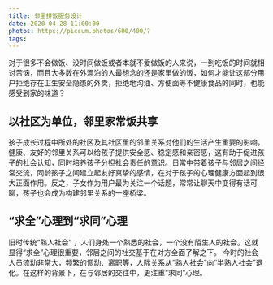 ```yaml
---
title: 邻里拼饭服务设计
date: 2020-04-28 11:00:00
photos: https://picsum.photos/600/400/?
tags:
---
```


对于很多不会做饭、没时间做饭或者本就不爱做饭的人来说，一到吃饭的时间就相对苦恼，而且大多数在外漂泊的人最想念的还是家里做的饭，如何才能让这部分用户拒绝存在卫生安全隐患的外卖，拒绝地沟油、方便面等不健康食品的同时，也能感受到家的味道？

## 以社区为单位，邻里家常饭共享
孩子成长过程中所处的社区及其社区里的邻里关系对他们的生活产生重要的影响。健康、友好的邻里关系可以给孩子提供安全感、稳定感和亲密感，这有助于促进孩子的社会认知，同时培养孩子分担社会责任的意识。日常中带着孩子与邻居之间经常交流，同龄孩子之间建立起友好真挚的感情，在对于孩子的心理健康方面起到很大正面作用。反之，子女作为用户最为关注一个话题，常常让聊天中变得有话可聊，孩子也会成为构建邻里关系的一座桥梁。

## “求全”心理到“求同”心理
旧时传统“熟人社会” ，人们身处一个熟悉的社会，一个没有陌生人的社会。这就显得“求全”心理很重要，邻居之间的社交基于在对方全面了解之下。
今时的社会人员流动非常大，频繁的调动、离职等，人际关系从“熟人社会”向“半熟人社会”退化。在这样的背景下，在与邻居的交往中，更注重“求同”心理。

